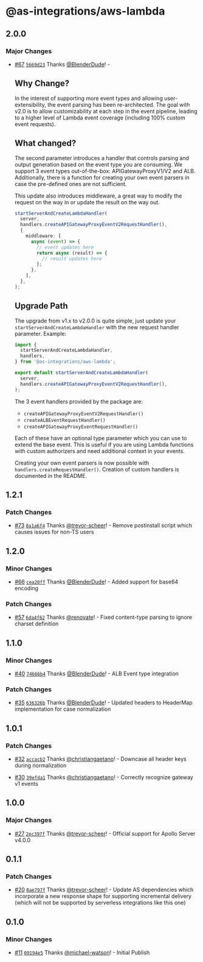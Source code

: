 # @as-integrations/aws-lambda

## 2.0.0

### Major Changes

- [#67](https://github.com/apollo-server-integrations/apollo-server-integration-aws-lambda/pull/67) [`5669d23`](https://github.com/apollo-server-integrations/apollo-server-integration-aws-lambda/commit/5669d237acd426fcb790ea11b1ba6632a6ea28f2) Thanks [@BlenderDude](https://github.com/BlenderDude)! - 

  ## Why Change?

  In the interest of supporting more event types and allowing user-extensibility, the event parsing has been re-architected. The goal with v2.0 is to allow customizability at each step in the event pipeline, leading to a higher level of Lambda event coverage (including 100% custom event requests).

  ## What changed?

  The second parameter introduces a handler that controls parsing and output generation based on the event type you are consuming. We support 3 event types out-of-the-box: APIGatewayProxyV1/V2 and ALB. Additionally, there is a function for creating your own event parsers in case the pre-defined ones are not sufficient.

  This update also introduces middleware, a great way to modify the request on the way in or update the result on the way out.

  ```typescript
  startServerAndCreateLambdaHandler(
    server,
    handlers.createAPIGatewayProxyEventV2RequestHandler(),
    {
      middleware: [
        async (event) => {
          // event updates here
          return async (result) => {
            // result updates here
          };
        },
      ],
    },
  );
  ```

  ## Upgrade Path

  The upgrade from v1.x to v2.0.0 is quite simple, just update your `startServerAndCreateLambdaHandler` with the new request handler parameter. Example:

  ```typescript
  import {
    startServerAndCreateLambdaHandler,
    handlers,
  } from '@as-integrations/aws-lambda';

  export default startServerAndCreateLambdaHandler(
    server,
    handlers.createAPIGatewayProxyEventV2RequestHandler(),
  );
  ```

  The 3 event handlers provided by the package are:

  - `createAPIGatewayProxyEventV2RequestHandler()`
  - `createALBEventRequestHandler()`
  - `createAPIGatewayProxyEventRequestHandler()`

  Each of these have an optional type parameter which you can use to extend the base event. This is useful if you are using Lambda functions with custom authorizers and need additional context in your events.

  Creating your own event parsers is now possible with `handlers.createRequestHandler()`. Creation of custom handlers is documented in the README.

## 1.2.1

### Patch Changes

- [#73](https://github.com/apollo-server-integrations/apollo-server-integration-aws-lambda/pull/73) [`8a1a6f4`](https://github.com/apollo-server-integrations/apollo-server-integration-aws-lambda/commit/8a1a6f41db9c1f0b440c417328ae2ef7770e437e) Thanks [@trevor-scheer](https://github.com/trevor-scheer)! - Remove postinstall script which causes issues for non-TS users

## 1.2.0

### Minor Changes

- [#66](https://github.com/apollo-server-integrations/apollo-server-integration-aws-lambda/pull/66) [`cea20ff`](https://github.com/apollo-server-integrations/apollo-server-integration-aws-lambda/commit/cea20ff2cb812b7a1f87e862b20fa428eef4e28d) Thanks [@BlenderDude](https://github.com/BlenderDude)! - Added support for base64 encoding

### Patch Changes

- [#57](https://github.com/apollo-server-integrations/apollo-server-integration-aws-lambda/pull/57) [`6da4f62`](https://github.com/apollo-server-integrations/apollo-server-integration-aws-lambda/commit/6da4f62d19511b9d904679799465570bbcc65437) Thanks [@renovate](https://github.com/apps/renovate)! - Fixed content-type parsing to ignore charset definition

## 1.1.0

### Minor Changes

- [#40](https://github.com/apollo-server-integrations/apollo-server-integration-aws-lambda/pull/40) [`74666b4`](https://github.com/apollo-server-integrations/apollo-server-integration-aws-lambda/commit/74666b46be3ba8a3d83b16eb180844405aedf372) Thanks [@BlenderDude](https://github.com/BlenderDude)! - ALB Event type integration

### Patch Changes

- [#35](https://github.com/apollo-server-integrations/apollo-server-integration-aws-lambda/pull/35) [`636326b`](https://github.com/apollo-server-integrations/apollo-server-integration-aws-lambda/commit/636326b80a6c92903f460b52e7fb25f00e6b28bd) Thanks [@BlenderDude](https://github.com/BlenderDude)! - Updated headers to HeaderMap implementation for case normalization

## 1.0.1

### Patch Changes

- [#32](https://github.com/apollo-server-integrations/apollo-server-integration-aws-lambda/pull/32) [`accacb2`](https://github.com/apollo-server-integrations/apollo-server-integration-aws-lambda/commit/accacb2fe2ce754ae607ca167365735f3f8a8eda) Thanks [@christiangaetano](https://github.com/christiangaetano)! - Downcase all header keys during normalization

- [#30](https://github.com/apollo-server-integrations/apollo-server-integration-aws-lambda/pull/30) [`39efda1`](https://github.com/apollo-server-integrations/apollo-server-integration-aws-lambda/commit/39efda16058a2664438f8113ebf9a13c5aa9df68) Thanks [@christiangaetano](https://github.com/christiangaetano)! - Correctly recognize gateway v1 events

## 1.0.0

### Major Changes

- [#27](https://github.com/apollo-server-integrations/apollo-server-integration-aws-lambda/pull/27) [`2ec397f`](https://github.com/apollo-server-integrations/apollo-server-integration-aws-lambda/commit/2ec397f0c9cc49e18d741bb2cc8feae7a7030e0b) Thanks [@trevor-scheer](https://github.com/trevor-scheer)! - Official support for Apollo Server v4.0.0

## 0.1.1

### Patch Changes

- [#20](https://github.com/apollo-server-integrations/apollo-server-integration-aws-lambda/pull/20) [`8ae797f`](https://github.com/apollo-server-integrations/apollo-server-integration-aws-lambda/commit/8ae797ff5951e9f50b19226a541efcd66e46fdc3) Thanks [@trevor-scheer](https://github.com/trevor-scheer)! - Update AS dependencies which incorporate a new response shape for supporting incremental delivery (which will not be supported by serverless integrations like this one)

## 0.1.0

### Minor Changes

- [#11](https://github.com/apollo-server-integrations/apollo-server-integration-aws-lambda/pull/11) [`09194e5`](https://github.com/apollo-server-integrations/apollo-server-integration-aws-lambda/commit/09194e546bdda713fcaa0aefb5f4b22c1089e1a9) Thanks [@michael-watson](https://github.com/michael-watson)! - Initial Publish
